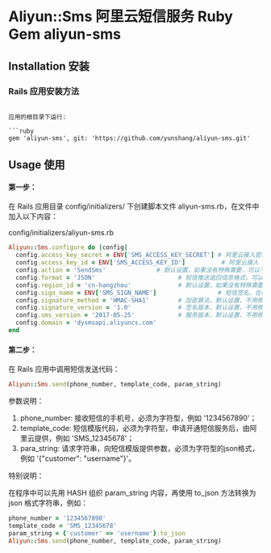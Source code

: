 # Aliyun::Sms 阿里云短信服务 Ruby Gem aliyun-sms

## Installation 安装

### Rails 应用安装方法

```

应用的根目录下运行:

```ruby
gem 'aliyun-sms', git: 'https://github.com/yunshang/aliyun-sms.git'
```

## Usage 使用

#### 第一步：

在 Rails 应用目录 config/initializers/ 下创建脚本文件 aliyun-sms.rb，在文件中加入以下内容：

config/initializers/aliyun-sms.rb

```ruby
Aliyun::Sms.configure do |config|
  config.access_key_secret = ENV['SMS_ACCESS_KEY_SECRET'] # 阿里云接入密钥，在阿里云控制台申请
  config.access_key_id = ENV['SMS_ACCESS_KEY_ID']          # 阿里云接入 ID, 在阿里云控制台申请
  config.action = 'SendSms'              # 默认设置，如果没有特殊需要，可以不改
  config.format = 'JSON'                       # 短信推送返回信息格式，可以填写 'JSON'或者'XML'
  config.region_id = 'cn-hangzhou'             # 默认设置，如果没有特殊需要，可以不改
  config.sign_name = ENV['SMS_SIGN_NAME']                 # 短信签名，在阿里云申请开通短信服务时申请获取
  config.signature_method = 'HMAC-SHA1'        # 加密算法，默认设置，不用修改
  config.signature_version = '1.0'             # 签名版本，默认设置，不用修改
  config.sms_version = '2017-05-25'            # 服务版本，默认设置，不用修改
  config.domain = 'dysmsapi.aliyuncs.com'
end
```

#### 第二步：

在 Rails 应用中调用短信发送代码：

```ruby
Aliyun::Sms.send(phone_number, template_code, param_string)
```    

参数说明：

1. phone_number: 接收短信的手机号，必须为字符型，例如 '1234567890'；
2. template\_code: 短信模版代码，必须为字符型，申请开通短信服务后，由阿里云提供，例如 'SMS_12345678'；
3. para_string: 请求字符串，向短信模版提供参数，必须为字符型的json格式，例如 '{"customer": "username"}'。

特别说明：

在程序中可以先用 HASH 组织 param\_string 内容，再使用 to_json 方法转换为 json 格式字符串，例如：

```ruby
phone_number = '1234567890'
template_code = 'SMS_12345678'
param_string = {'customer' => 'username'}.to_json
Aliyun::Sms.send(phone_number, template_code, param_string)
```    
